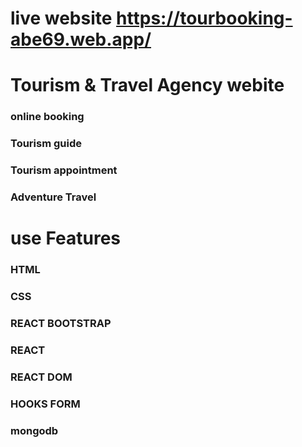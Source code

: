 
# live website https://tourbooking-abe69.web.app/

# Tourism & Travel Agency webite
  ### online booking
  ### Tourism guide
  ### Tourism appointment
  ### Adventure Travel

# use Features
   ### HTML
   ### CSS
   ### REACT BOOTSTRAP
   ### REACT
   ### REACT DOM
  ### HOOKS FORM
   ### mongodb

